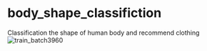 # body_shape_classifiction
Classification the shape of human body and recommend clothing 
![train_batch3960](https://github.com/RizwanAliQau/body_shape_classifiction/assets/29249233/6497aba0-276e-4182-a50f-ae45435dbce7)
